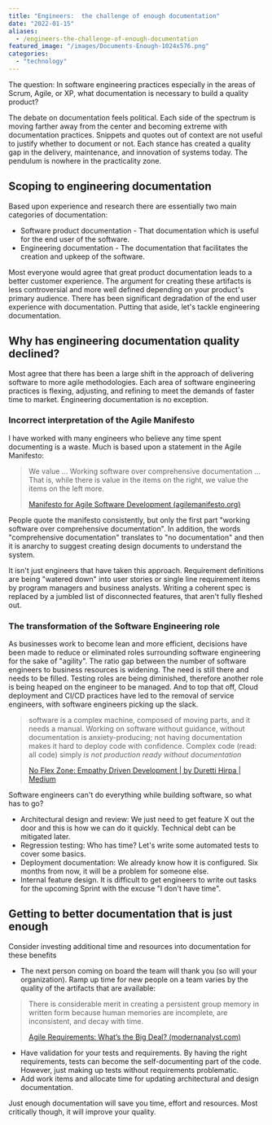 ```yaml
---
title: "Engineers:  the challenge of enough documentation"
date: "2022-01-15"
aliases:
  - /engineers-the-challenge-of-enough-documentation
featured_image: "/images/Documents-Enough-1024x576.png"
categories: 
  - "technology"
---
```

The question: In software engineering practices especially in the areas of Scrum, Agile, or XP, what documentation is necessary to build a quality product?

The debate on documentation feels political. Each side of the spectrum is moving farther away from the center and becoming extreme with documentation practices. Snippets and quotes out of context are not useful to justify whether to document or not. Each stance has created a quality gap in the delivery, maintenance, and innovation of systems today. The pendulum is nowhere in the practicality zone.

## Scoping to engineering documentation

Based upon experience and research there are essentially two main categories of documentation:

- Software product documentation - That documentation which is useful for the end user of the software.
- Engineering documentation - The documentation that facilitates the creation and upkeep of the software.

Most everyone would agree that great product documentation leads to a better customer experience. The argument for creating these artifacts is less controversial and more well defined depending on your product's primary audience. There has been significant degradation of the end user experience with documentation. Putting that aside, let's tackle engineering documentation.

## Why has engineering documentation quality declined?

Most agree that there has been a large shift in the approach of delivering software to more agile methodologies. Each area of software engineering practices is flexing, adjusting, and refining to meet the demands of faster time to market. Engineering documentation is no exception.

### Incorrect interpretation of the Agile Manifesto

I have worked with many engineers who believe any time spent documenting is a waste. Much is based upon a statement in the Agile Manifesto:

> We value ... Working software over comprehensive documentation ... That is, while there is value in the items on the right, we value the items on the left more.
> 
> [Manifesto for Agile Software Development (agilemanifesto.org)](https://agilemanifesto.org/)

People quote the manifesto consistently, but only the first part "working software over comprehensive documentation". In addition, the words "comprehensive documentation" translates to "no documentation" and then it is anarchy to suggest creating design documents to understand the system.

It isn't just engineers that have taken this approach. Requirement definitions are being "watered down" into user stories or single line requirement items by program managers and business analysts. Writing a coherent spec is replaced by a jumbled list of disconnected features, that aren't fully fleshed out.

### The transformation of the Software Engineering role

As businesses work to become lean and more efficient, decisions have been made to reduce or eliminated roles surrounding software engineering for the sake of "agility". The ratio gap between the number of software engineers to business resources is widening. The need is still there and needs to be filled. Testing roles are being diminished, therefore another role is being heaped on the engineer to be managed. And to top that off, Cloud deployment and CI/CD practices have led to the removal of service engineers, with software engineers picking up the slack.

> software is a complex machine, composed of moving parts, and it needs a manual. Working on software without guidance, without documentation is anxiety-producing; not having documentation makes it hard to deploy code with confidence. Complex code (read: all code) simply _is not production ready without documentation_
> 
> [No Flex Zone: Empathy Driven Development | by Duretti Hirpa | Medium](https://medium.com/@duretti/no-flex-zone-empathy-driven-development-aebf4d8cf7cf)

Software engineers can't do everything while building software, so what has to go?

- Architectural design and review: We just need to get feature X out the door and this is how we can do it quickly. Technical debt can be mitigated later.
- Regression testing: Who has time? Let's write some automated tests to cover some basics.
- Deployment documentation: We already know how it is configured. Six months from now, it will be a problem for someone else.
- Internal feature design. It is difficult to get engineers to write out tasks for the upcoming Sprint with the excuse "I don't have time".

## Getting to better documentation that is just enough

Consider investing additional time and resources into documentation for these benefits

- The next person coming on board the team will thank you (so will your organization). Ramp up time for new people on a team varies by the quality of the artifacts that are available:

> There is considerable merit in creating a persistent group memory in written form because human memories are incomplete, are inconsistent, and decay with time.
> 
> [Agile Requirements: What’s the Big Deal? (modernanalyst.com)](https://www.modernanalyst.com/Resources/Articles/tabid/115/ID/3573/Agile-Requirements-Whats-the-Big-Deal.aspx)

- Have validation for your tests and requirements. By having the right requirements, tests can become the self-documenting part of the code. However, just making up tests without requirements problematic.
- Add work items and allocate time for updating architectural and design documentation.

Just enough documentation will save you time, effort and resources. Most critically though, it will improve your quality.
